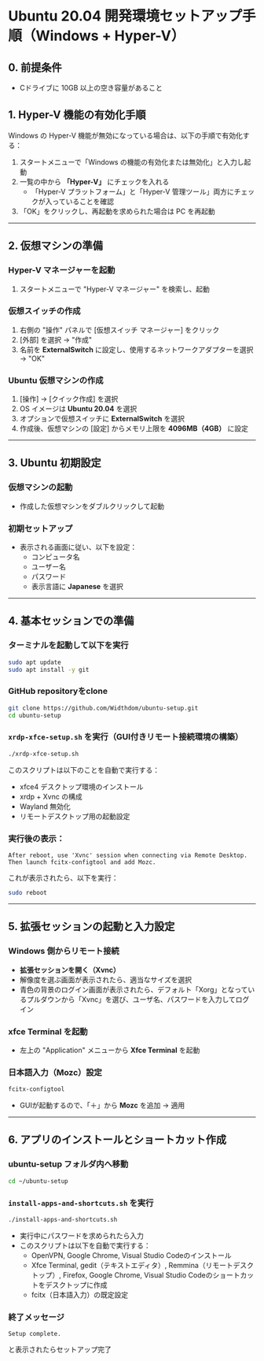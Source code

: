 # Ubuntu 20.04 開発環境セットアップ手順（Windows + Hyper-V）

## 0. 前提条件
- Cドライブに 10GB 以上の空き容量があること

## 1. Hyper-V 機能の有効化手順

Windows の Hyper-V 機能が無効になっている場合は、以下の手順で有効化する：

1. スタートメニューで「Windows の機能の有効化または無効化」と入力し起動
2. 一覧の中から **「Hyper-V」** にチェックを入れる
   - 「Hyper-V プラットフォーム」と「Hyper-V 管理ツール」両方にチェックが入っていることを確認
3. 「OK」をクリックし、再起動を求められた場合は PC を再起動

---

## 2. 仮想マシンの準備

### Hyper-V マネージャーを起動
1. スタートメニューで "Hyper-V マネージャー" を検索し、起動

### 仮想スイッチの作成
1. 右側の "操作" パネルで [仮想スイッチ マネージャー] をクリック
2. [外部] を選択 → "作成"
3. 名前を **ExternalSwitch** に設定し、使用するネットワークアダプターを選択 → "OK"

### Ubuntu 仮想マシンの作成
1. [操作] → [クイック作成] を選択
2. OS イメージは **Ubuntu 20.04** を選択
3. オプションで仮想スイッチに **ExternalSwitch** を選択
4. 作成後、仮想マシンの [設定] からメモリ上限を **4096MB（4GB）** に設定

---

## 3. Ubuntu 初期設定

### 仮想マシンの起動
- 作成した仮想マシンをダブルクリックして起動

### 初期セットアップ
- 表示される画面に従い、以下を設定：
  - コンピュータ名
  - ユーザー名
  - パスワード
  - 表示言語に **Japanese** を選択

---

## 4. 基本セッションでの準備

### ターミナルを起動して以下を実行
```bash
sudo apt update
sudo apt install -y git
```

### GitHub repositoryをclone
```bash
git clone https://github.com/Widthdom/ubuntu-setup.git
cd ubuntu-setup
```

### `xrdp-xfce-setup.sh` を実行（GUI付きリモート接続環境の構築）
```bash
./xrdp-xfce-setup.sh
```

このスクリプトは以下のことを自動で実行する：
- xfce4 デスクトップ環境のインストール
- xrdp + Xvnc の構成
- Wayland 無効化
- リモートデスクトップ用の起動設定

### 実行後の表示：
```
After reboot, use 'Xvnc' session when connecting via Remote Desktop. Then launch fcitx-configtool and add Mozc.
```

これが表示されたら、以下を実行：
```bash
sudo reboot
```

---

## 5. 拡張セッションの起動と入力設定

### Windows 側からリモート接続
- **拡張セッションを開く（Xvnc）**
- 解像度を選ぶ画面が表示されたら、適当なサイズを選択
- 青色の背景のログイン画面が表示されたら、デフォルト「Xorg」となっているプルダウンから「Xvnc」を選び、ユーザ名、パスワードを入力してログイン

### xfce Terminal を起動
- 左上の "Application" メニューから **Xfce Terminal** を起動

### 日本語入力（Mozc）設定
```bash
fcitx-configtool
```
- GUIが起動するので、「＋」から **Mozc** を追加 → 適用

---

## 6. アプリのインストールとショートカット作成

### ubuntu-setup フォルダ内へ移動
```bash
cd ~/ubuntu-setup
```

### `install-apps-and-shortcuts.sh` を実行
```bash
./install-apps-and-shortcuts.sh
```

- 実行中にパスワードを求められたら入力
- このスクリプトは以下を自動で実行する：
  - OpenVPN, Google Chrome, Visual Studio Codeのインストール
  - Xfce Terminal, gedit（テキストエディタ）, Remmina（リモートデスクトップ）, Firefox, Google Chrome, Visual Studio Codeのショートカットをデスクトップに作成
  - fcitx（日本語入力）の既定設定

### 終了メッセージ
```
Setup complete.
```
と表示されたらセットアップ完了
